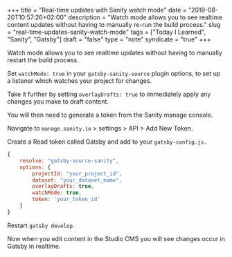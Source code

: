 +++
title = "Real-time updates with Sanity watch mode"
date = "2019-08-20T10:57:26+02:00"
description = "Watch mode allows you to see realtime content updates without having to manually re-run the build process."
slug = "real-time-updates-sanity-watch-mode"
tags = ["Today I Learned", "Sanity", "Gatsby"]
draft = "false"
type = "note"
syndicate = "true"
+++

Watch mode allows you to see realtime updates without having to manually restart the build process.

Set `watchMode: true` in your `gatsby-sanity-source` plugin options, to set up a listener which watches your project for changes.

Take it further by setting `overlayDrafts: true` to immediately apply any changes you make to draft content.

You will then need to generate a token from the Sanity manage console.

Navigate to `manage.sanity.io` > settings > API > Add New Token.

Create a Read token called Gatsby and add to your `gatsby-config.js.`

```javascript
{
	resolve: "gatsby-source-sanity",
	options: {
		projectId: "your_project_id",
		dataset: "your_dataset_name",
		overlayDrafts: true,
		watchMode: true,
		token: 'your_token_id'
	}
}
```

Restart `gatsby develop`.

Now when you edit content in the Studio CMS you will see changes occur in Gatsby in realtime.
